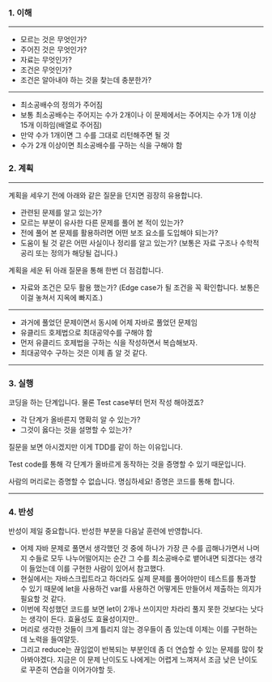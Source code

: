 ### 1. 이해

---
- 모르는 것은 무엇인가?
- 주어진 것은 무엇인가?
- 자료는 무엇인가?
- 조건은 무엇인가?
- 조건은 알아내야 하는 것을 찾는데 충분한가?
---
- 최소공배수의 정의가 주어짐
- 보통 최소공배수는 주어지는 수가 2개이나 이 문제에서는 주어지는 수가 1개 이상 15개 이하임(배열로 주어짐)
- 만약 수가 1개이면 그 수를 그대로 리턴해주면 될 것
- 수가 2개 이상이면 최소공배수를 구하는 식을 구해야 함

### 2. 계획

---
계획을 세우기 전에 아래와 같은 질문을 던지면 굉장히 유용합니다.

- 관련된 문제를 알고 있는가?
- 모르는 부분이 유사한 다른 문제를 풀어 본 적이 있는가?
- 전에 풀어 본 문제를 활용하려면 어떤 보조 요소를 도입해야 되는가?
- 도움이 될 것 같은 어떤 사실이나 정리를 알고 있는가? (보통은 자료 구조나 수학적 공리 또는 정의가 해당될 겁니다.)

계획을 세운 뒤 아래 질문을 통해 한번 더 점검합니다.

- 자료와 조건은 모두 활용 했는가? (Edge case가 될 조건을 꼭 확인합니다. 보통은 이걸 놓쳐서 지옥에 빠지죠.)

---

- 과거에 풀었던 문제이면서 동시에 어제 자바로 풀었던 문제임
- 유클리드 호제법으로 최대공약수를 구해야 함
- 먼저 유클리드 호제법을 구하는 식을 작성하면서 복습해보자.
- 최대공약수 구하는 것은 이제 좀 알 것 같다.

---

### 3. 실행

코딩을 하는 단계입니다. 물론 Test case부터 먼저 작성 해야겠죠?

- 각 단계가 올바른지 명확히 알 수 있는가?
- 그것이 옳다는 것을 설명할 수 있는가?

질문을 보면 아시겠지만 이게 TDD를 같이 하는 이유입니다.

Test code를 통해 각 단계가 올바르게 동작하는 것을 증명할 수 있기 때문입니다.

사람의 머리로는 증명할 수 없습니다. 명심하세요! 증명은 코드를 통해 합니다.

---

### 4. 반성

반성이 제일 중요합니다. 반성한 부분을 다음날 훈련에 반영합니다.
- 어제 자바 문제로 풀면서 생각했던 것 중에 하나가 가장 큰 수를 곱해나가면서 나머지 수들로 모두 나누어떨어지는 순간 그 수를 최소공배수로 뱉어내면 되겠다는 생각이 들었는데 이를 구현한 사람이 있어서 참고했다.
- 현실에서는 자바스크립트라고 하더라도 실제 문제를 풀어야만이 테스트를 통과할 수 있기 때문에 let을 사용하건 var를 사용하건 어떻게든 만들어서 제출하는 의지가 필요할 것 같다.
- 이번에 작성했던 코드를 보면 let이 2개나 쓰이지만 차라리 풀지 못한 것보다는 낫다는 생각이 든다. 효율성도 효율성이지만.. 
- 머리로 생각한 것들이 크게 틀리지 않는 경우들이 좀 있는데 이제는 이를 구현하는데 노력을 들여얄듯.
- 그리고 reduce는 끊임없이 반복되는 부분인데 좀 더 연습할 수 있는 문제를 많이 찾아봐야겠다. 지금은 이 문제 난이도도 나에게는 어렵게 느껴져서 조금 낮은 난이도로 꾸준히 연습을 이어가야할 듯.
